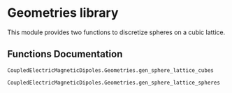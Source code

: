 # Geometries library

This module provides two functions to discretize spheres on a cubic lattice.


## Functions Documentation
```@docs
CoupledElectricMagneticDipoles.Geometries.gen_sphere_lattice_cubes
```

```@docs
CoupledElectricMagneticDipoles.Geometries.gen_sphere_lattice_spheres
```
